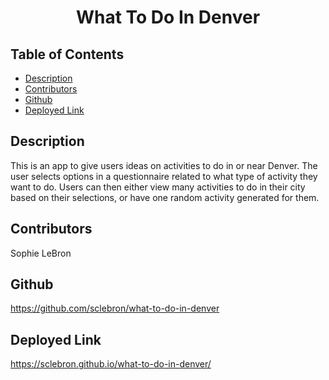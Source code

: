 <h1 align='center'>What To Do In Denver</h1>

## Table of Contents

- [Description](#description)
- [Contributors](#contributors)
- [Github](#github)
- [Deployed Link](#deployed_link)

## Description

This is an app to give users ideas on activities to do in or near Denver. The user selects options in a questionnaire related to what type of activity they want to do. Users can then either view many activities to do in their city based on their selections, or have one random activity generated for them.

## Contributors 

Sophie LeBron

## Github

https://github.com/sclebron/what-to-do-in-denver

## Deployed Link

https://sclebron.github.io/what-to-do-in-denver/

